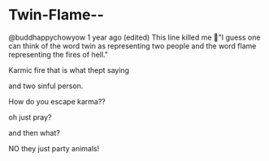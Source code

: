 # Twin-Flame--


@buddhappychowyow
1 year ago (edited)
This line killed me 🤣"I guess one can think of the word twin as representing two people and the word flame representing the fires of hell."

Karmic fire that is what thept saying

and two sinful person.


How do you escape karma??

oh just pray?

and then what?

NO they just party animals!
